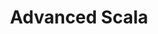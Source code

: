 ---
title: Advanced Scala
description: Get up to speed in Advanced Scala in no time
link-out: http://www.springpeople.com/courses/regular/typesafe-certified-advanced-scala-workshop-training-course.php
where: Bangalore
when: 17 October 2014
trainers: Nilanjan
organizer: SpringPeople
---